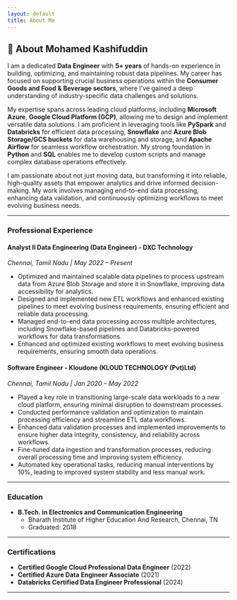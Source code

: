 ```yaml
---
layout: default
title: About Me
---
```


## 👋 About Mohamed Kashifuddin

I am a dedicated **Data Engineer** with **5+ years** of hands-on experience in building, optimizing, and maintaining robust data pipelines. My career has focused on supporting crucial business operations within the **Consumer Goods and Food & Beverage sectors**, where I've gained a deep understanding of industry-specific data challenges and solutions.

My expertise spans across leading cloud platforms, including **Microsoft Azure**, **Google Cloud Platform (GCP)**, allowing me to design and implement versatile data solutions. I am proficient in leveraging tools like **PySpark** and **Databricks** for efficient data processing, **Snowflake** and **Azure Blob Storage/GCS buckets** for data warehousing and storage, and **Apache Airflow** for seamless workflow orchestration. My strong foundation in **Python** and **SQL** enables me to develop custom scripts and manage complex database operations effectively.

I am passionate about not just moving data, but transforming it into reliable, high-quality assets that empower analytics and drive informed decision-making. My work involves managing end-to-end data processing, enhancing data validation, and continuously optimizing workflows to meet evolving business needs.

---

### Professional Experience

#### **Analyst II Data Engineering (Data Engineer) - DXC Technology**
*Chennai, Tamil Nadu | May 2022 – Present*
* Optimized and maintained scalable data pipelines to process upstream data from Azure Blob Storage and store it in Snowflake, improving data accessibility for analytics.
* Designed and implemented new ETL workflows and enhanced existing pipelines to meet evolving business requirements, ensuring efficient and reliable data processing.
* Managed end-to-end data processing across multiple architectures, including Snowflake-based pipelines and Databricks-powered workflows for data transformations.
* Enhanced and optimized existing workflows to meet evolving business requirements, ensuring smooth data operations.

#### **Software Engineer - Kloudone (KLOUD TECHNOLOGY (Pvt)Ltd)**
*Chennai, Tamil Nadu | Jan 2020 – May 2022*
* Played a key role in transitioning large-scale data workloads to a new cloud platform, ensuring minimal disruption to downstream processes.
* Conducted performance validation and optimization to maintain processing efficiency and streamline ETL data workflows.
* Enhanced data validation processes and implemented improvements to ensure higher data integrity, consistency, and reliability across workflows.
* Fine-tuned data ingestion and transformation processes, reducing overall processing time and improving system efficiency.
* Automated key operational tasks, reducing manual interventions by 10%, leading to improved system stability and less manual work.

---

### Education

* **B.Tech. in Electronics and Communication Engineering**
    * Bharath Institute of Higher Education And Research, Chennai, TN
    * Graduated: 2018

---

### Certifications

* **Certified Google Cloud Professional Data Engineer** (2022)
* **Certified Azure Data Engineer Associate** (2021)
* **Databricks Certified Data Engineer Professional** (2024)

---